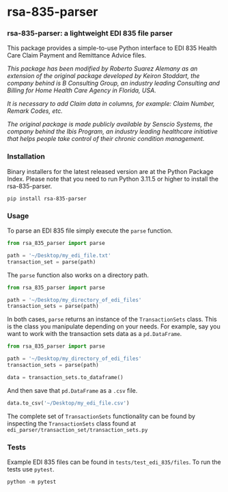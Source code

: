 # rsa-835-parser

### rsa-835-parser: a lightweight EDI 835 file parser
This package provides a simple-to-use Python interface to EDI 835 Health Care Claim Payment and Remittance Advice files.

*This package has been modified by Roberto Suarez Alemany as an extension of the original package developed by Keiron Stoddart, the company behind is B Consulting Group, an industry leading Consulting and Billing for Home Health Care Agency in Florida, USA.*

*It is necessary to add Claim data in columns, for example: Claim Number, Remark Codes, etc.*

*The original package is made publicly available by Senscio Systems, the company behind the Ibis Program, an industry leading healthcare initiative that helps people take control of their chronic condition management.*

### Installation
Binary installers for the latest released version are at the Python Package Index. Please note that you need to run Python 3.11.5 or higher to install the rsa-835-parser.
```
pip install rsa-835-parser
```
### Usage
To parse an EDI 835 file simply execute the `parse` function.
```python
from rsa_835_parser import parse

path = '~/Desktop/my_edi_file.txt'
transaction_set = parse(path)
```

The `parse` function also works on a directory path.
```python
from rsa_835_parser import parse

path = '~/Desktop/my_directory_of_edi_files'
transaction_sets = parse(path)
```

In both cases, `parse` returns an instance of the `TransactionSets` class. 
This is the class you manipulate depending on your needs. 
For example, say you want to work with the transaction sets data as a `pd.DataFrame`.
```python
from rsa_835_parser import parse

path = '~/Desktop/my_directory_of_edi_files'
transaction_sets = parse(path)

data = transaction_sets.to_dataframe()
```
And then save that `pd.DataFrame` as a `.csv` file.
```python
data.to_csv('~/Desktop/my_edi_file.csv')
```

The complete set of `TransactionSets` functionality can be found by inspecting the `TransactionSets` class found at `edi_parser/transaction_set/transaction_sets.py`

### Tests
Example EDI 835 files can be found in `tests/test_edi_835/files`. To run the tests use `pytest`.
```
python -m pytest
```





